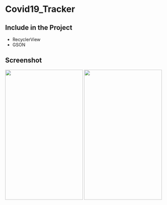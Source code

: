 # Covid19_Tracker
## Include in the Project
 -  RecyclerView
 -  GSON
 ## Screenshot
<img src="https://i.imgur.com/nWT1qOB.jpg" width="250" height="418"> <img src="https://i.imgur.com/5dqjaVT.jpg" width="250" height="418">
